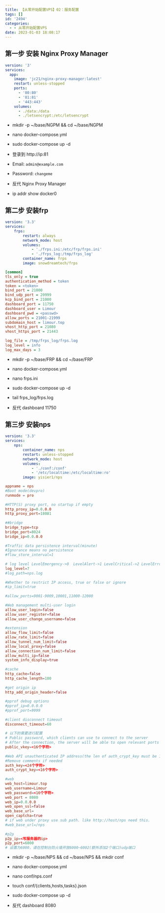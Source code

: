 ```yaml
---
title: 【从零开始配置VPS】02：服务配置
tags: []
id: '2494'
categories:
  - - 从零开始配置VPS
date: 2023-01-03 18:08:17
---
```


## 第一步 安装 Nginx Proxy Manager

```yml
version: '3'
services:
  app:
    image: 'jc21/nginx-proxy-manager:latest'
    restart: unless-stopped
    ports:
      - '80:80'
      - '81:81'
      - '443:443'
    volumes:
      - ./data:/data
      - ./letsencrypt:/etc/letsencrypt
```

*   mkdir -p ~/base/NGPM && cd ~/base/NGPM

*   nano docker-compose.yml

*   sudo docker-compose up -d

*   登录到 http://ip:81

*   Email: `admin@example.com`

*   Password: `changeme`

*   反代 Nginx Proxy Manager

*   ip addr show docker0

## 第二步 安装frp

```yml
version: '3.3'
services:
    frps:
        restart: always
        network_mode: host
        volumes:
            - './frps.ini:/etc/frp/frps.ini'
            - './frps_log:/tmp/frps_log'
        container_name: frps
        image: snowdreamtech/frps
```

```ini
[common]
tls_only = true
authentication_method = token
token = <token>
bind_port = 21000
bind_udp_port = 20999
kcp_bind_port = 21000
dashboard_port = 11750
dashboard_user = Limour
dashboard_pwd = <passwd>
allow_ports = 21001-21999
subdomain_host = limour.top
vhost_http_port = 21080
vhost_https_port = 21443
 
log_file = /tmp/frps_log/frps.log
log_level = info
log_max_days = 3
```

*   mkdir -p ~/base/FRP && cd ~/base/FRP

*   nano docker-compose.yml

*   nano frps.ini

*   sudo docker-compose up -d

*   tail frps\_log/frps.log

*   反代 dashboard 11750

## 第三步 安装nps

```yml
version: '3.3'
services:
    nps:
        container_name: nps
        restart: unless-stopped
        network_mode: host
        volumes:
            - './conf:/conf'
            - '/etc/localtime:/etc/localtime:ro'
        image: yisier1/nps
```

```conf
appname = nps
#Boot mode(devpro)
runmode = pro
 
#HTTP(S) proxy port, no startup if empty
http_proxy_ip=0.0.0.0
http_proxy_port=18081
 
##bridge
bridge_type=tcp
bridge_port=8024
bridge_ip=0.0.0.0
 
#Traffic data persistence interval(minute)
#Ignorance means no persistence
#flow_store_interval=1
 
# log level LevelEmergency->0  LevelAlert->1 LevelCritical->2 LevelError->3 LevelWarning->4 LevelNotice->5 LevelInformational->6 LevelDebug->7
log_level=7
#log_path=nps.log
 
#Whether to restrict IP access, true or false or ignore
#ip_limit=true
 
#allow_ports=9001-9009,10001,11000-12000
 
#Web management multi-user login
allow_user_login=false
allow_user_register=false
allow_user_change_username=false
 
#extension
allow_flow_limit=false
allow_rate_limit=false
allow_tunnel_num_limit=false
allow_local_proxy=false
allow_connection_num_limit=false
allow_multi_ip=false
system_info_display=true
 
#cache
http_cache=false
http_cache_length=100
 
#get origin ip
http_add_origin_header=false
 
#pprof debug options
#pprof_ip=0.0.0.0
#pprof_port=9999
 
#client disconnect timeout
disconnect_timeout=60
 
# 以下的需要进行配置
# Public password, which clients can use to connect to the server
# After the connection, the server will be able to open relevant ports and parse related domain names according to its own configuration file.
public_vkey=<16个字符>
 
#Web API unauthenticated IP address(the len of auth_crypt_key must be 16)
#Remove comments if needed
auth_key=<24个字符>
auth_crypt_key=<16个字符>
 
#web
web_host=limour.top
web_username=Limour
web_password=<16个字符>
web_port = 8080
web_ip=0.0.0.0
web_open_ssl=false
web_base_url=
open_captcha=true
# if web under proxy use sub path. like http://host/nps need this.
#web_base_url=/nps
 
#p2p
p2p_ip=<写服务器的ip>
p2p_port=6000
# 设置为6000，请在控制台防火墙开放6000~6002(额外添加2个端口)udp端口
```

*   mkdir -p ~/base/NPS && cd ~/base/NPS && mkdir conf

*   nano docker-compose.yml

*   nano conf/nps.conf

*   touch conf/{clients,hosts,tasks}.json

*   sudo docker-compose up -d

*   反代 dashboard 8080